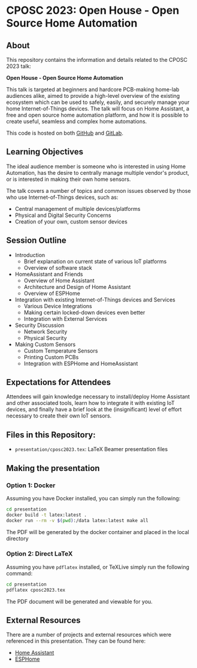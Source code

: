 # CPOSC 2023: Open House - Open Source Home Automation

## About

This repository contains the information and details related to
the CPOSC 2023 talk:

**Open House - Open Source Home Automation**

This talk is targeted at beginners and hardcore PCB-making home-lab audiences alike,
aimed to provide a high-level overview of the existing ecosystem which can be
used to safely, easily, and securely manage your home Internet-of-Things devices.
The talk will focus on Home Assistant, a free and open source home automation
platform, and how it is possible to create useful, seamless and complex home automations.


This code is hosted on both [GitHub](https://github.com/tomswartz07/CPOSC2023)
and [GitLab](https://gitlab.com/tom.swartz07/CPOSC2023).

## Learning Objectives

The ideal audience member is someone who is interested in using Home Automation,
has the desire to centrally manage multiple vendor's product, or is interested
in making their own home sensors.

The talk covers a number of topics and common issues observed by those who
use Internet-of-Things devices, such as:

- Central management of multiple devices/platforms
- Physical and Digital Security Concerns
- Creation of your own, custom sensor devices

## Session Outline
- Introduction
  - Brief explanation on current state of various IoT platforms
  - Overview of software stack
- HomeAssistant and Friends
  - Overview of Home Assistant
  - Architecture and Design of Home Assistant
  - Overview of ESPHome
- Integration with existing Internet-of-Things devices and Services
  - Various Device Integrations
  - Making certain locked-down devices even better
  - Integration with External Services
- Security Discussion
  - Network Security
  - Physical Security
- Making Custom Sensors
  - Custom Temperature Sensors
  - Printing Custom PCBs
  - Integration with ESPHome and HomeAssistant

## Expectations for Attendees

Attendees will gain knowledge necessary to install/deploy Home Assistant and other
associated tools, learn how to integrate it with existing IoT devices, and finally
have a brief look at the (insignificant) level of effort necessary to create their
own IoT sensors.

## Files in this Repository:

- `presentation/cposc2023.tex`: LaTeX Beamer presentation files

## Making the presentation

### Option 1: Docker
Assuming you have Docker installed, you can simply run the following:

```sh
cd presentation
docker build -t latex:latest .
docker run --rm -v $(pwd):/data latex:latest make all
```

The PDF will be generated by the docker container and placed in the local directory

### Option 2: Direct LaTeX
Assuming you have `pdflatex` installed, or TeXLive
simply run the following command:

```sh
cd presentation
pdflatex cposc2023.tex
```

The PDF document will be generated and viewable for you.


## External Resources

There are a number of projects and external resources which were referenced in this
presentation.
They can be found here:

- [Home Assistant](https://www.home-assistant.io/)
- [ESPHome](https://www.esphome.io/)
